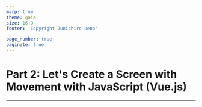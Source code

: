 ```yaml
---
marp: true
theme: gaia
size: 16:9
footer: 'Copyright Junichiro Ueno'

page_number: true
paginate: true
---
```


# Part 2: Let's Create a Screen with Movement with JavaScript (Vue.js)

---

